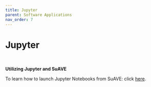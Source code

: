 ```yaml
---
title: Jupyter
parent: Software Applications
nav_order: 7
---
```


# Jupyter
<br>

**Utilizing Jupyter and SuAVE**

To learn how to launch Jupyter Notebooks from SuAVE: click [here](https://suave-ucsd.github.io/SuAVE-Documentation/Jupyter_Notebook_SuAVE.html).
